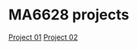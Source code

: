 # MA6628 projects
[Project 01](https://github.com/QQingLiu/assignments/blob/master/Prj01.55484841.ipynb)
[Project 02](https://github.com/QQingLiu/assignments/blob/master/prj02.ipynb)
